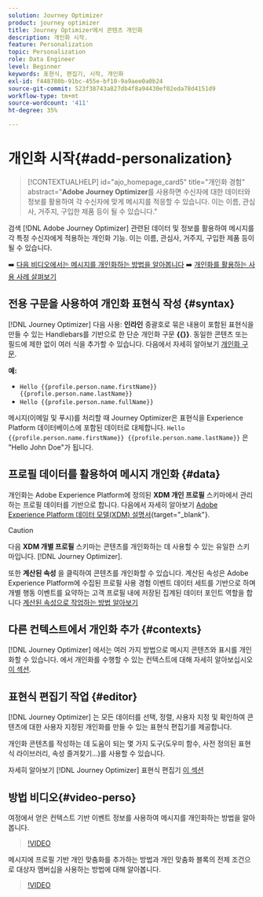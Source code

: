 ```yaml
---
solution: Journey Optimizer
product: journey optimizer
title: Journey Optimizer에서 콘텐츠 개인화
description: 개인화 시작.
feature: Personalization
topic: Personalization
role: Data Engineer
level: Beginner
keywords: 표현식, 편집기, 시작, 개인화
exl-id: f448780b-91bc-455e-bf10-9a9aee0a0b24
source-git-commit: 523f38743a827db4f8a94430ef02eda78d4151d9
workflow-type: tm+mt
source-wordcount: '411'
ht-degree: 35%

---
```


# 개인화 시작{#add-personalization}

>[!CONTEXTUALHELP]
>id="ajo_homepage_card5"
>title="개인화 경험"
>abstract="**Adobe Journey Optimizer**&#x200B;를 사용하면 수신자에 대한 데이터와 정보를 활용하여 각 수신자에 맞게 메시지를 적응할 수 있습니다. 이는 이름, 관심사, 거주지, 구입한 제품 등이 될 수 있습니다."


검색 [!DNL Adobe Journey Optimizer] 관련된 데이터 및 정보를 활용하여 메시지를 각 특정 수신자에게 적용하는 개인화 기능. 이는 이름, 관심사, 거주지, 구입한 제품 등이 될 수 있습니다.

➡️ [다음 비디오에서는 메시지를 개인화하는 방법을 알아봅니다](#video-perso)
➡️ [개인화를 활용하는 사용 사례 살펴보기](personalization-use-case.md)

## 전용 구문을 사용하여 개인화 표현식 작성 {#syntax}

[!DNL Journey Optimizer] 다음 사용: **인라인** 중괄호로 묶은 내용이 포함된 표현식을 만들 수 있는 Handlebars를 기반으로 한 단순 개인화 구문 **{{}}**. 동일한 콘텐츠 또는 필드에 제한 없이 여러 식을 추가할 수 있습니다. 다음에서 자세히 알아보기 [개인화 구문](personalization-syntax.md).

**예:**

* `Hello {{profile.person.name.firstName}} {{profile.person.name.lastName}}`
* `Hello {{profile.person.name.fullName}}`

메시지(이메일 및 푸시)를 처리할 때 Journey Optimizer은 표현식을 Experience Platform 데이터베이스에 포함된 데이터로 대체합니다.  `Hello {{profile.person.name.firstName}} {{profile.person.name.lastName}}` 은 &quot;Hello John Doe&quot;가 됩니다.

## 프로필 데이터를 활용하여 메시지 개인화 {#data}

개인화는 Adobe Experience Platform에 정의된 **XDM 개인 프로필** 스키마에서 관리하는 프로필 데이터를 기반으로 합니다. 다음에서 자세히 알아보기 [Adobe Experience Platform 데이터 모델(XDM) 설명서](https://experienceleague.adobe.com/docs/experience-platform/xdm/home.html?lang=ko){target="_blank"}.

>[!CAUTION]
>다음 **XDM 개별 프로필** 스키마는 콘텐츠를 개인화하는 데 사용할 수 있는 유일한 스키마입니다. [!DNL Journey Optimizer].

또한 **계산된 속성** 을 클릭하여 콘텐츠를 개인화할 수 있습니다. 계산된 속성은 Adobe Experience Platform에 수집된 프로필 사용 경험 이벤트 데이터 세트를 기반으로 하며 개별 행동 이벤트를 요약하는 고객 프로필 내에 저장된 집계된 데이터 포인트 역할을 합니다 [계산된 속성으로 작업하는 방법 알아보기](../audience/computed-attributes.md)

## 다른 컨텍스트에서 개인화 추가 {#contexts}

[!DNL Journey Optimizer] 에서는 여러 가지 방법으로 메시지 콘텐츠와 표시를 개인화할 수 있습니다. 에서 개인화를 수행할 수 있는 컨텍스트에 대해 자세히 알아보십시오 [이 섹션](personalization-contexts.md).

## 표현식 편집기 작업 {#editor}

[!DNL Journey Optimizer] 는 모든 데이터를 선택, 정렬, 사용자 지정 및 확인하여 콘텐츠에 대한 사용자 지정된 개인화를 만들 수 있는 표현식 편집기를 제공합니다.

개인화 콘텐츠를 작성하는 데 도움이 되는 몇 가지 도구(도우미 함수, 사전 정의된 표현식 라이브러리, 속성 즐겨찾기...)를 사용할 수 있습니다.

자세히 알아보기 [!DNL Journey Optimizer] 표현식 편집기 [이 섹션](personalization-build-expressions.md)

## 방법 비디오{#video-perso}

여정에서 얻은 컨텍스트 기반 이벤트 정보를 사용하여 메시지를 개인화하는 방법을 알아봅니다.

>[!VIDEO](https://video.tv.adobe.com/v/334165?quality=12)

메시지에 프로필 기반 개인 맞춤화를 추가하는 방법과 개인 맞춤화 블록의 전제 조건으로 대상자 멤버십을 사용하는 방법에 대해 알아봅니다.

>[!VIDEO](https://video.tv.adobe.com/v/334078?quality=12)
